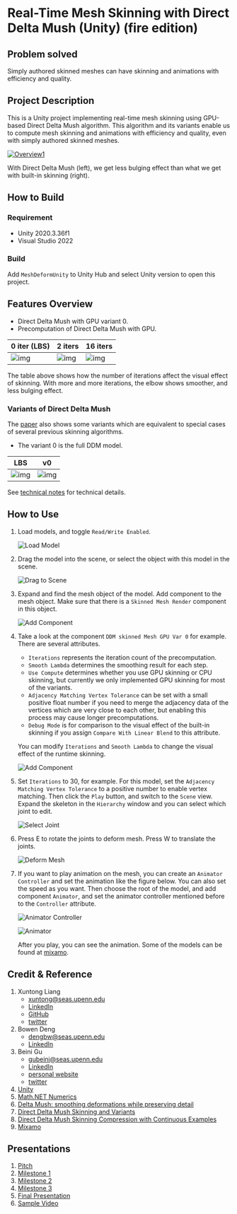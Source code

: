 # Real-Time Mesh Skinning with Direct Delta Mush (Unity) (fire edition) 

## Problem solved

Simply authored skinned meshes can have skinning and animations with efficiency and quality.

## Project Description

This is a Unity project implementing real-time mesh skinning using GPU-based Direct Delta Mush algorithm. This algorithm and its variants enable us to compute mesh skinning and animations with efficiency and quality, even with simply authored skinned meshes.

[![Overview1](Readme/Overview1.gif)](https://vimeo.com/655985843)

With Direct Delta Mush (left), we get less bulging effect than what we get with built-in skinning (right).

## How to Build

### Requirement

- Unity 2020.3.36f1
- Visual Studio 2022

### Build

Add `MeshDeformUnity` to Unity Hub and select Unity version to open this project.

## Features Overview

- Direct Delta Mush with GPU variant 0.
- Precomputation of Direct Delta Mush with GPU.

| 0 iter (LBS)                          | 2 iters                               | 16 iters                               |
| ------------------------------------- | ------------------------------------- | -------------------------------------- |
| ![img](Readme/VisualEffect_Iter0.png) | ![img](Readme/VisualEffect_Iter2.png) | ![img](Readme/VisualEffect_Iter16.png) |

The table above shows how the number of iterations affect the visual effect of skinning. With more and more iterations, the elbow shows smoother, and less bulging effect.

### Variants of Direct Delta Mush

The [paper](https://www.ea.com/seed/news/siggraph2019-direct-delta-mush) also shows some variants which are equivalent to special cases of several previous skinning algorithms.

- The variant 0 is the full DDM model.

| LBS                                 | v0                                 |
| ----------------------------------- | ---------------------------------- |
| ![img](Readme/VisualEffect_LBS.png) | ![img](Readme/VisualEffect_v0.png) |

See [technical notes](notes.md) for technical details.

## How to Use

1. Load models, and toggle `Read/Write Enabled`.

   ![Load Model](Readme/HowToUse_1Load_Label.png)

2. Drag the model into the scene, or select the object with this model in the scene.

   ![Drag to Scene](Readme/HowToUse_2Select.png)

3. Expand and find the mesh object of the model. Add component to the mesh object. Make sure that there is a `Skinned Mesh Render` component in this object.

   ![Add Component](Readme/HowToUse_3AddComponent_Label.png)

4. Take a look at the component `DDM skinned Mesh GPU Var 0` for example. There are several attributes.

   - `Iterations` represents the iteration count of the precomputation.
   - `Smooth Lambda` determines the smoothing result for each step.
   - `Use Compute` determines whether you use GPU skinning or CPU skinning, but currently we only implemented GPU skinning for most of the variants.
   - `Adjacency Matching Vertex Tolerance` can be set with a small positive float number if you need to merge the adjacency data of the vertices which are very close to each other, but enabling this process may cause longer precomputations.
   - `Debug Mode` is for comparison to the visual effect of the built-in skinning if you assign `Compare With Linear Blend` to this attribute.

   You can modify `Iterations` and `Smooth Lambda` to change the visual effect of the runtime skinning.

   ![Add Component](Readme/HowToUse_4Script.png)

5. Set `Iterations` to 30, for example. For this model, set the `Adjacency Matching Vertex Tolerance` to a positive number to enable vertex matching. Then click the `Play` button, and switch to the `Scene` view. Expand the skeleton in the `Hierarchy` window and you can select which joint to edit.

   ![Select Joint](Readme/HowToUse_5SelectJoint_Label.png)

6. Press E to rotate the joints to deform mesh. Press W to translate the joints.

   ![Deform Mesh](Readme/HowToUse_6Deform_Label.png)

7. If you want to play animation on the mesh, you can create an `Animator Controller` and set the animation like the figure below. You can also set the speed as you want. Then choose the root of the model, and add component `Animator`, and set the animator controller mentioned before to the `Controller` attribute.

   ![Animator Controller](Readme/HowToUse_7Animator_Label.png)

   ![Animator](Readme/HowToUse_8Animator_Label.png)

   After you play, you can see the animation. Some of the models can be found at [mixamo](https://www.mixamo.com/).

## Credit & Reference

1. Xuntong Liang
   - xuntong@seas.upenn.edu
   - [LinkedIn](https://www.linkedin.com/in/xuntong-liang-406429181/)
   - [GitHub](https://github.com/PacosLelouch)
   - [twitter](https://twitter.com/XTL90234545)
2. Bowen Deng
   - dengbw@seas.upenn.edu
   - [LinkedIn](www.linkedin.com/in/bowen-deng-7dbw13)
3. Beini Gu
   - gubeini@seas.upenn.edu
   - [LinkedIn](www.linkedin.com/in/bowen-deng-7dbw13)
   - [personal website](https://www.seas.upenn.edu/~gubeini/)
   - [twitter](https://twitter.com/scoutydren)
1. [Unity](https://unity.com/)
1. [Math.NET Numerics](https://github.com/mathnet/mathnet-numerics)
1. [Delta Mush: smoothing deformations while preserving detail](https://dl.acm.org/doi/10.1145/2633374.2633376)
1. [Direct Delta Mush Skinning and Variants](https://www.ea.com/seed/news/siggraph2019-direct-delta-mush)
1. [Direct Delta Mush Skinning Compression with Continuous Examples](https://www.ea.com/seed/news/ddm-compression-with-continuous-examples)
1. [Mixamo](https://www.mixamo.com/)

## Presentations

1. [Pitch](https://docs.google.com/presentation/d/1vwb5RJlEHCoQyWLS116C5mvTnZ4lScZMC8LQFr1BcJU/)
2. [Milestone 1](https://docs.google.com/presentation/d/1DddtqMYNPFK_de73_3AZ3dXIFQ1iPYBxOBAKMeCrQ8A/)
3. [Milestone 2](https://docs.google.com/presentation/d/14nwoKlDBEHcIAdbmpu_0bEEPnFItTixbUZDCPtQ1mfM/)
4. [Milestone 3](https://docs.google.com/presentation/d/1FIu6bGBnXOtndSAxtpXztczM1mbGk7st8uuC3rlGfBQ/)
5. [Final Presentation](https://docs.google.com/presentation/d/1wim-hyjRPX4jIR6AkHR4tgXh2nGj3MpmaegtT0uUxrw/)
6. [Sample Video](https://vimeo.com/655985843)
